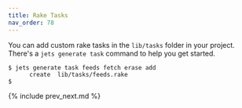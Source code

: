 ```yaml
---
title: Rake Tasks
nav_order: 78
---
```


You can add custom rake tasks in the `lib/tasks` folder in your project.  There's a `jets generate task` command to help you get started.

    $ jets generate task feeds fetch erase add
          create  lib/tasks/feeds.rake
    $

{% include prev_next.md %}